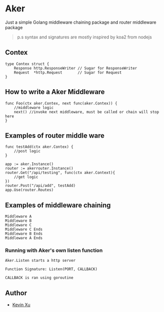 # Aker
Just a simple Golang middleware chaining package and router middleware package

> p.s syntax and signatures are mostly inspired by koa2 from nodejs

## Contex
```
type Contex struct {
	Response http.ResponseWriter // Sugar for ResponseWriter
	Request  *http.Request       // Sugar for Request
}
```

## How to write a Aker Middleware
```
func Foo(ctx aker.Contex, next func(aker.Contex)) {
	//middleware logic
	next() //invoke next middleware, must be called or chain will stop here
}
```


## Examples of router middle ware
```
func testAdd(ctx aker.Contex) {
	//post logic
}

app := aker.Instance()
router := akerrouter.Instance()
router.Get("/api/testing", func(ctx aker.Context){
	//get logic
})
router.Post("/api/add", testAdd)
app.Use(router.Routes)
```

## Examples of middleware chaining
```
Middleware A
Middleware B
Middleware C
Middleware C Ends
Middleware B Ends
Middleware A Ends
```

### Running with Aker's own listen function

```
Aker.Listen starts a http server

Function Signature: Listen(PORT, CALLBACK)

CALLBACK is ran using goroutine
```

## Author
* <a href="https://github.com/kevinjiaxu96">Kevin Xu</a>
